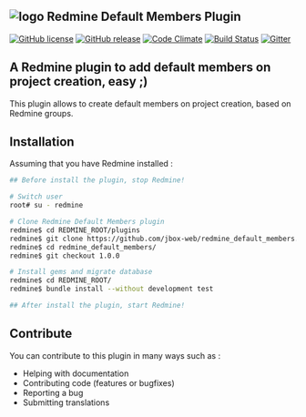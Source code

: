 ## ![logo](https://raw.github.com/jbox-web/redmine_default_members/gh-pages/images/redmine_logo.png) Redmine Default Members Plugin

[![GitHub license](https://img.shields.io/github/license/jbox-web/redmine_default_members.svg)](https://github.com/jbox-web/redmine_default_members/blob/devel/LICENSE)
[![GitHub release](https://img.shields.io/github/release/jbox-web/redmine_default_members.svg)](https://github.com/jbox-web/redmine_default_members/releases/latest)
[![Code Climate](https://codeclimate.com/github/jbox-web/redmine_default_members.png)](https://codeclimate.com/github/jbox-web/redmine_default_members)
[![Build Status](https://travis-ci.org/jbox-web/redmine_default_members.svg?branch=devel)](https://travis-ci.org/jbox-web/redmine_default_members)
[![Gitter](https://badges.gitter.im/Join%20Chat.svg)](https://gitter.im/jbox-web/redmine_default_members?utm_source=badge&utm_medium=badge&utm_campaign=pr-badge)

## A Redmine plugin to add default members on project creation, easy ;)

This plugin allows to create default members on project creation, based on Redmine groups.

## Installation

Assuming that you have Redmine installed :

```sh
## Before install the plugin, stop Redmine!

# Switch user
root# su - redmine

# Clone Redmine Default Members plugin
redmine$ cd REDMINE_ROOT/plugins
redmine$ git clone https://github.com/jbox-web/redmine_default_members.git
redmine$ cd redmine_default_members/
redmine$ git checkout 1.0.0

# Install gems and migrate database
redmine$ cd REDMINE_ROOT/
redmine$ bundle install --without development test

## After install the plugin, start Redmine!
```

## Contribute

You can contribute to this plugin in many ways such as :
* Helping with documentation
* Contributing code (features or bugfixes)
* Reporting a bug
* Submitting translations
